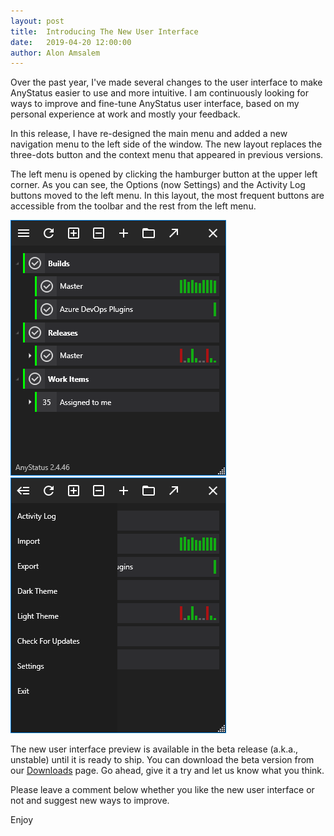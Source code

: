 ```yaml
---
layout: post
title:  Introducing The New User Interface
date:   2019-04-20 12:00:00
author: Alon Amsalem
---
```


Over the past year, I've made several changes to the user interface to make AnyStatus easier to use and more intuitive.
I am continuously looking for ways to improve and fine-tune AnyStatus user interface, based on my personal experience at work and mostly your feedback.

In this release, I have re-designed the main menu and added a new navigation menu to the left side of the window. The new layout replaces the three-dots button and the context menu that appeared in previous versions.

The left menu is opened by clicking the hamburger button at the upper left corner.
As you can see, the Options (now Settings) and the Activity Log buttons moved to the left menu.
In this layout, the most frequent buttons are accessible from the toolbar and the rest from the left menu.

<div class="row">
    <div class="col-md-4"><img src="/assets/images/screenshots/anystatus-2.4.46-azure-devops.png"/></div>
    <div class="col-md-4"><img src="/assets/images/screenshots/anystatus-2.4.46-azure-devops-left-menu.png"/></div>
</div>

<p></p>

The new user interface preview is available in the beta release (a.k.a., unstable) until it is ready to ship.
You can download the beta version from our [Downloads](/downloads) page. Go ahead, give it a try and let us know what you think.

Please leave a comment below whether you like the new user interface or not and suggest new ways to improve.

Enjoy
